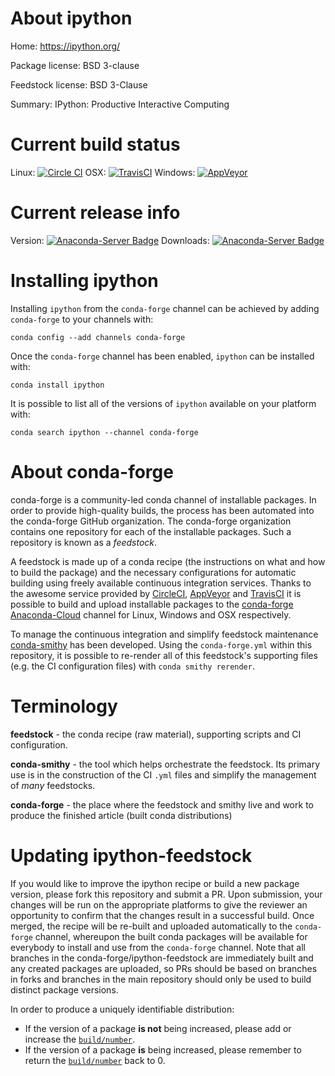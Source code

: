 About ipython
=============

Home: https://ipython.org/

Package license: BSD 3-clause

Feedstock license: BSD 3-Clause

Summary: IPython: Productive Interactive Computing



Current build status
====================

Linux: [![Circle CI](https://circleci.com/gh/conda-forge/ipython-feedstock.svg?style=shield)](https://circleci.com/gh/conda-forge/ipython-feedstock)
OSX: [![TravisCI](https://travis-ci.org/conda-forge/ipython-feedstock.svg?branch=master)](https://travis-ci.org/conda-forge/ipython-feedstock)
Windows: [![AppVeyor](https://ci.appveyor.com/api/projects/status/github/conda-forge/ipython-feedstock?svg=True)](https://ci.appveyor.com/project/conda-forge/ipython-feedstock/branch/master)

Current release info
====================
Version: [![Anaconda-Server Badge](https://anaconda.org/conda-forge/ipython/badges/version.svg)](https://anaconda.org/conda-forge/ipython)
Downloads: [![Anaconda-Server Badge](https://anaconda.org/conda-forge/ipython/badges/downloads.svg)](https://anaconda.org/conda-forge/ipython)

Installing ipython
==================

Installing `ipython` from the `conda-forge` channel can be achieved by adding `conda-forge` to your channels with:

```
conda config --add channels conda-forge
```

Once the `conda-forge` channel has been enabled, `ipython` can be installed with:

```
conda install ipython
```

It is possible to list all of the versions of `ipython` available on your platform with:

```
conda search ipython --channel conda-forge
```


About conda-forge
=================

conda-forge is a community-led conda channel of installable packages.
In order to provide high-quality builds, the process has been automated into the
conda-forge GitHub organization. The conda-forge organization contains one repository
for each of the installable packages. Such a repository is known as a *feedstock*.

A feedstock is made up of a conda recipe (the instructions on what and how to build
the package) and the necessary configurations for automatic building using freely
available continuous integration services. Thanks to the awesome service provided by
[CircleCI](https://circleci.com/), [AppVeyor](http://www.appveyor.com/)
and [TravisCI](https://travis-ci.org/) it is possible to build and upload installable
packages to the [conda-forge](https://anaconda.org/conda-forge)
[Anaconda-Cloud](http://docs.anaconda.org/) channel for Linux, Windows and OSX respectively.

To manage the continuous integration and simplify feedstock maintenance
[conda-smithy](http://github.com/conda-forge/conda-smithy) has been developed.
Using the ``conda-forge.yml`` within this repository, it is possible to re-render all of
this feedstock's supporting files (e.g. the CI configuration files) with ``conda smithy rerender``.


Terminology
===========

**feedstock** - the conda recipe (raw material), supporting scripts and CI configuration.

**conda-smithy** - the tool which helps orchestrate the feedstock.
                   Its primary use is in the construction of the CI ``.yml`` files
                   and simplify the management of *many* feedstocks.

**conda-forge** - the place where the feedstock and smithy live and work to
                  produce the finished article (built conda distributions)


Updating ipython-feedstock
==========================

If you would like to improve the ipython recipe or build a new
package version, please fork this repository and submit a PR. Upon submission,
your changes will be run on the appropriate platforms to give the reviewer an
opportunity to confirm that the changes result in a successful build. Once
merged, the recipe will be re-built and uploaded automatically to the
`conda-forge` channel, whereupon the built conda packages will be available for
everybody to install and use from the `conda-forge` channel.
Note that all branches in the conda-forge/ipython-feedstock are
immediately built and any created packages are uploaded, so PRs should be based
on branches in forks and branches in the main repository should only be used to
build distinct package versions.

In order to produce a uniquely identifiable distribution:
 * If the version of a package **is not** being increased, please add or increase
   the [``build/number``](http://conda.pydata.org/docs/building/meta-yaml.html#build-number-and-string).
 * If the version of a package **is** being increased, please remember to return
   the [``build/number``](http://conda.pydata.org/docs/building/meta-yaml.html#build-number-and-string)
   back to 0.
